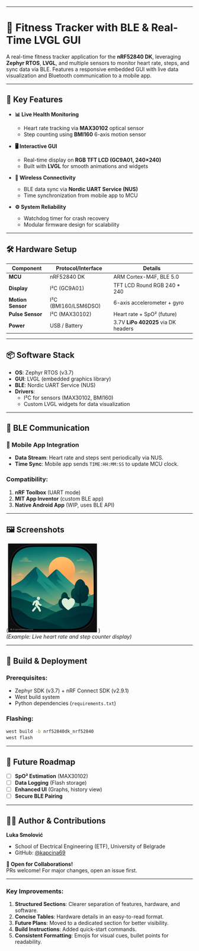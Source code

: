 
---

# 💪 Fitness Tracker with BLE & Real-Time LVGL GUI  

A real-time fitness tracker application for the **nRF52840 DK**, leveraging **Zephyr RTOS**, **LVGL**, and multiple sensors to monitor heart rate, steps, and sync data via BLE. Features a responsive embedded GUI with live data visualization and Bluetooth communication to a mobile app.  

---

## 🚀 Key Features  

- **📊 Live Health Monitoring**  
  - Heart rate tracking via **MAX30102** optical sensor  
  - Step counting using **BMI160** 6-axis motion sensor  

- **🖥️ Interactive GUI**  
  - Real-time display on **RGB TFT LCD (GC9A01, 240×240)**  
  - Built with **LVGL** for smooth animations and widgets  

- **📶 Wireless Connectivity**  
  - BLE data sync via **Nordic UART Service (NUS)**  
  - Time synchronization from mobile app to MCU  

- **⚙️ System Reliability**  
  - Watchdog timer for crash recovery  
  - Modular firmware design for scalability  

---

## 🛠 Hardware Setup  

| Component         | Protocol/Interface  | Details                      |  
|-------------------|---------------------|------------------------------|  
| **MCU**           | nRF52840 DK         | ARM Cortex-M4F, BLE 5.0      |  
| **Display**       | I²C (GC9A01)        | TFT LCD Round RGB 240 * 240  |  
| **Motion Sensor** | I²C (BMI160/LSM6DSO)| 6-axis accelerometer + gyro  |  
| **Pulse Sensor**  | I²C (MAX30102)      | Heart rate + SpO² (future)   |  
| **Power**         | USB / Battery       | 3.7V **LiPo 402025** via DK headers |  

---

## 📦 Software Stack  

- **OS**: Zephyr RTOS (v3.7)  
- **GUI**: LVGL (embedded graphics library)  
- **BLE**: Nordic UART Service (NUS)  
- **Drivers**:  
  - I²C for sensors (MAX30102, BMI160)  
  - Custom LVGL widgets for data visualization  

---

## 🔄 BLE Communication  

### 📱 Mobile App Integration  
- **Data Stream**: Heart rate and steps sent periodically via NUS.  
- **Time Sync**: Mobile app sends `TIME:HH:MM:SS` to update MCU clock.  

### Compatibility:  
1. **nRF Toolbox** (UART mode)  
2. **MIT App Inventor** (custom BLE app)  
3. **Native Android App** (WIP, uses BLE API)  

---

## 🖼️ Screenshots  

(![Preview](./images/background1.png)
)  
 *(Example: Live heart rate and step counter display)*  

---

## 🔧 Build & Deployment  

### Prerequisites:  
- Zephyr SDK (v3.7) + nRF Connect SDK (v2.9.1)  
- West build system  
- Python dependencies (`requirements.txt`)  

### Flashing:  
```sh
west build -b nrf52840dk_nrf52840
west flash
```

---

## 🧠 Future Roadmap  

- [ ] **SpO² Estimation** (MAX30102)  
- [ ] **Data Logging** (Flash storage)  
- [ ] **Enhanced UI** (Graphs, history view)  
- [ ] **Secure BLE Pairing**  

---

## 👨‍💻 Author & Contributions  

**Luka Smolović**  
- School of Electrical Engineering (ETF), University of Belgrade  
- GitHub: [@kapcina69](https://github.com/kapcina69)  

**🤝 Open for Collaborations!**  
PRs welcome! For major changes, open an issue first.  

---

### Key Improvements:  
1. **Structured Sections**: Clearer separation of features, hardware, and software.  
2. **Concise Tables**: Hardware details in an easy-to-read format.  
3. **Future Plans**: Moved to a dedicated section for better visibility.  
4. **Build Instructions**: Added quick-start commands.  
5. **Consistent Formatting**: Emojis for visual cues, bullet points for readability.  
